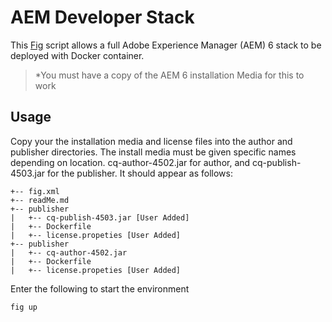 # AEM Developer Stack

This [Fig](http://www.fig.sh/) script allows a full Adobe Experience Manager (AEM)
6 stack to be deployed with Docker container.

> *You must have a copy of the AEM 6 installation Media for this to work

## Usage
Copy your the installation media and license files into the author and publisher directories.
The install media must be given specific names depending on location. cq-author-4502.jar for author, and cq-publish-4503.jar for the publisher. It should appear as follows:

```
+-- fig.xml
+-- readMe.md
+-- publisher
|   +-- cq-publish-4503.jar [User Added]
|   +-- Dockerfile
|   +-- license.propeties [User Added]
+-- publisher
|   +-- cq-author-4502.jar
|   +-- Dockerfile
|   +-- license.propeties [User Added]
```

Enter the following to start the environment
```bash
fig up
```
